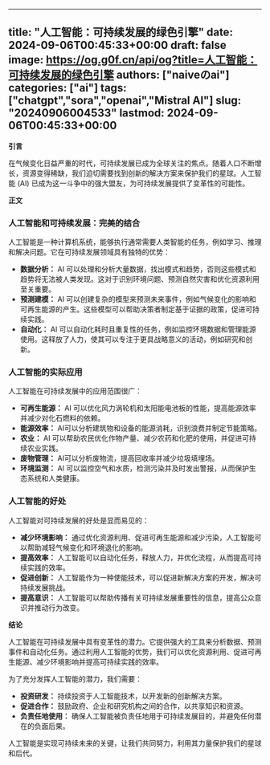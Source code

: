 
---
title: "人工智能：可持续发展的绿色引擎"
date: 2024-09-06T00:45:33+00:00
draft: false
image: https://og.g0f.cn/api/og?title=人工智能：可持续发展的绿色引擎
authors: ["naiveのai"]
categories: ["ai"]
tags: ["chatgpt","sora","openai","Mistral AI"]
slug: "20240906004533"
lastmod: 2024-09-06T00:45:33+00:00
---
**引言**

在气候变化日益严重的时代，可持续发展已成为全球关注的焦点。随着人口不断增长，资源变得稀缺，我们迫切需要找到创新的解决方案来保护我们的星球。人工智能 (AI) 已成为这一斗争中的强大盟友，为可持续发展提供了变革性的可能性。

**正文**

### 人工智能和可持续发展：完美的结合

人工智能是一种计算机系统，能够执行通常需要人类智能的任务，例如学习、推理和解决问题。它在可持续发展领域具有独特的优势：

- **数据分析：** AI 可以处理和分析大量数据，找出模式和趋势，否则这些模式和趋势将无法被人类发现。这对于识别环境问题、预测自然灾害和优化资源利用至关重要。
- **预测建模：** AI 可以创建复杂的模型来预测未来事件，例如气候变化的影响和可再生能源的产生。这些模型可以帮助决策者制定基于证据的政策，促进可持续实践。
- **自动化：** AI 可以自动化耗时且重复性的任务，例如监控环境数据和管理能源使用。这释放了人力，使其可以专注于更具战略意义的活动，例如研究和创新。

### 人工智能的实际应用

人工智能在可持续发展中的应用范围很广：

- **可再生能源：** AI 可以优化风力涡轮机和太阳能电池板的性能，提高能源效率并减少对化石燃料的依赖。
- **能源效率：** AI可以分析建筑物和设备的能源消耗，识别浪费并制定节能策略。
- **农业：** AI 可以帮助农民优化作物产量、减少农药和化肥的使用，并促进可持续农业实践。
- **废物管理：** AI可以分析废物流，提高回收率并减少垃圾填埋场。
- **环境监测：** AI 可以监控空气和水质，检测污染并及时发出警报，从而保护生态系统和人类健康。

### 人工智能的好处

人工智能对可持续发展的好处是显而易见的：

- **减少环境影响：** 通过优化资源利用、促进可再生能源和减少污染，人工智能可以帮助减轻气候变化和环境退化的影响。
- **提高效率：** 人工智能可以自动化任务，释放人力，并优化流程，从而提高可持续实践的效率。
- **促进创新：** 人工智能作为一种使能技术，可以促进新解决方案的开发，解决可持续发展挑战。
- **提高意识：** 人工智能可以帮助传播有关可持续发展重要性的信息，提高公众意识并推动行为改变。

**结论**

人工智能在可持续发展中具有变革性的潜力。它提供强大的工具来分析数据、预测事件和自动化任务。通过利用人工智能的优势，我们可以优化资源利用、促进可再生能源、减少环境影响并提高可持续实践的效率。

为了充分发挥人工智能的潜力，我们需要：

- **投资研发：** 持续投资于人工智能技术，以开发新的创新解决方案。
- **促进合作：** 鼓励政府、企业和研究机构之间的合作，以共享知识和资源。
- **负责任地使用：** 确保人工智能被负责任地用于可持续发展目的，并避免任何潜在的负面后果。

人工智能是实现可持续未来的关键，让我们共同努力，利用其力量保护我们的星球和后代。
